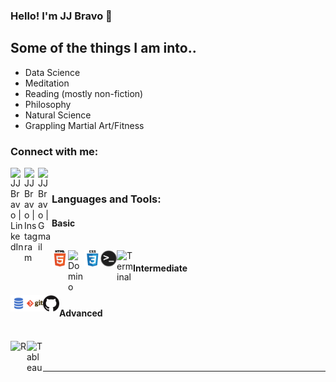 ### Hello! I'm JJ Bravo 👋 


## Some of the things I am into..

- Data Science 
- Meditation
- Reading (mostly non-fiction)
- Philosophy
- Natural Science 
- Grappling Martial Art/Fitness

### Connect with me:

[<img align="left" alt="JJ Bravo | LinkedIn" width="22px" src="https://cdn.jsdelivr.net/npm/simple-icons@v3/icons/linkedin.svg" />][linkedin]
[<img align="left" alt="JJ Bravo | Instagram" width="22px" src="https://cdn.jsdelivr.net/npm/simple-icons@v3/icons/instagram.svg" />][instagram]

[<img align="left" alt="JJ Bravo | Gmail" width="22px" src="https://upload.wikimedia.org/wikipedia/commons/thumb/7/7e/Gmail_icon_%282020%29.svg/2560px-Gmail_icon_%282020%29.svg.png" />][gmail]


<br />

### Languages and Tools:

#### Basic 
<br>
<img align="left" alt="HTML5" width="26px" src="https://raw.githubusercontent.com/github/explore/80688e429a7d4ef2fca1e82350fe8e3517d3494d/topics/html/html.png" />
<img align="left" alt="Domino" width="26px" src="https://venturebeat.com/wp-content/uploads/2020/06/cf29b39c-24c2-421b-b839-f590ce3123f7-e1591042839433.png?w=1200&strip=all" />
<img align="left" alt="CSS3" width="26px" src="https://raw.githubusercontent.com/github/explore/80688e429a7d4ef2fca1e82350fe8e3517d3494d/topics/css/css.png" />
<img align="left" alt="Terminal" width="26px" src="https://raw.githubusercontent.com/github/explore/80688e429a7d4ef2fca1e82350fe8e3517d3494d/topics/terminal/terminal.png" />
<img align="left" alt="Terminal" width="26px" src="https://upload.wikimedia.org/wikipedia/commons/thumb/c/c3/Python-logo-notext.svg/1200px-Python-logo-notext.svg.png" />


#### Intermediate 
<br>
<img align="left" alt="SQL" width="26px" src="https://raw.githubusercontent.com/github/explore/80688e429a7d4ef2fca1e82350fe8e3517d3494d/topics/sql/sql.png" />
<img align="left" alt="Git" width="26px" src="https://raw.githubusercontent.com/github/explore/80688e429a7d4ef2fca1e82350fe8e3517d3494d/topics/git/git.png" />
<img align="left" alt="GitHub" width="26px" src="https://raw.githubusercontent.com/github/explore/78df643247d429f6cc873026c0622819ad797942/topics/github/github.png" />

#### Advanced 
<br>
<img align="left" alt="R" width="26px" src="https://www.r-project.org/logo/Rlogo.png" />
<img align="left" alt="Tableau" width="26px" src="https://zappysys.com/blog/wp-content/uploads/2018/06/tableau-integration-logo.png" />


<br />
<br />

---

[instagram]: https://www.instagram.com/jjbravo97/
[linkedin]: https://www.linkedin.com/in/jjbravo/ 
[gmail]: https://mail.google.com/mail/?view=cm&fs=1&to=tehjjbravo@gmail.com&su=SUBJECT&body=BODY